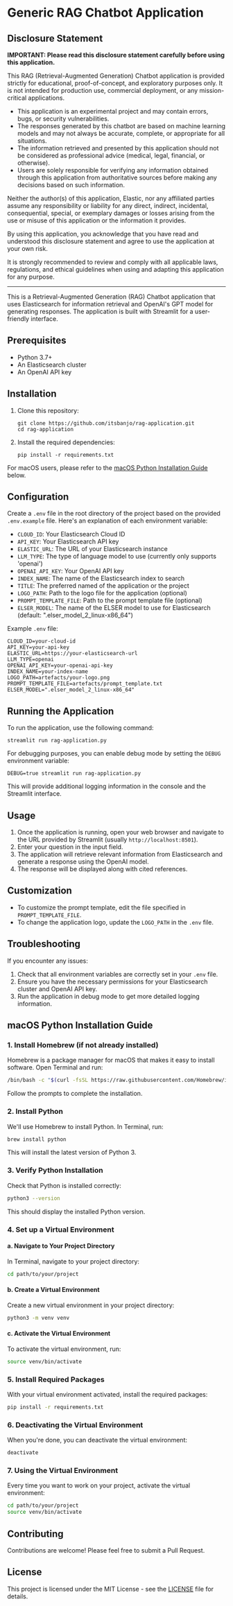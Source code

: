 # Generic RAG Chatbot Application

## Disclosure Statement

**IMPORTANT: Please read this disclosure statement carefully before using this application.**

This RAG (Retrieval-Augmented Generation) Chatbot application is provided strictly for educational, proof-of-concept, and exploratory purposes only. It is not intended for production use, commercial deployment, or any mission-critical applications.

- This application is an experimental project and may contain errors, bugs, or security vulnerabilities.
- The responses generated by this chatbot are based on machine learning models and may not always be accurate, complete, or appropriate for all situations.
- The information retrieved and presented by this application should not be considered as professional advice (medical, legal, financial, or otherwise).
- Users are solely responsible for verifying any information obtained through this application from authoritative sources before making any decisions based on such information.

Neither the author(s) of this application, Elastic, nor any affiliated parties assume any responsibility or liability for any direct, indirect, incidental, consequential, special, or exemplary damages or losses arising from the use or misuse of this application or the information it provides.

By using this application, you acknowledge that you have read and understood this disclosure statement and agree to use the application at your own risk.

It is strongly recommended to review and comply with all applicable laws, regulations, and ethical guidelines when using and adapting this application for any purpose.

---

This is a Retrieval-Augmented Generation (RAG) Chatbot application that uses Elasticsearch for information retrieval and OpenAI's GPT model for generating responses. The application is built with Streamlit for a user-friendly interface.

## Prerequisites

- Python 3.7+
- An Elasticsearch cluster
- An OpenAI API key

## Installation

1. Clone this repository:
   ```
   git clone https://github.com/itsbanjo/rag-application.git
   cd rag-application
   ```

2. Install the required dependencies:
   ```
   pip install -r requirements.txt
   ```

For macOS users, please refer to the [macOS Python Installation Guide](#macos-python-installation-guide) below.

## Configuration

Create a `.env` file in the root directory of the project based on the provided `.env.example` file. Here's an explanation of each environment variable:

- `CLOUD_ID`: Your Elasticsearch Cloud ID
- `API_KEY`: Your Elasticsearch API key
- `ELASTIC_URL`: The URL of your Elasticsearch instance
- `LLM_TYPE`: The type of language model to use (currently only supports 'openai')
- `OPENAI_API_KEY`: Your OpenAI API key
- `INDEX_NAME`: The name of the Elasticsearch index to search
- `TITLE`: The preferred named of the application or the project
- `LOGO_PATH`: Path to the logo file for the application (optional)
- `PROMPT_TEMPLATE_FILE`: Path to the prompt template file (optional)
- `ELSER_MODEL`: The name of the ELSER model to use for Elasticsearch (default: ".elser_model_2_linux-x86_64")

Example `.env` file:

```
CLOUD_ID=your-cloud-id
API_KEY=your-api-key
ELASTIC_URL=https://your-elasticsearch-url
LLM_TYPE=openai
OPENAI_API_KEY=your-openai-api-key
INDEX_NAME=your-index-name
LOGO_PATH=artefacts/your-logo.png
PROMPT_TEMPLATE_FILE=artefacts/prompt_template.txt
ELSER_MODEL=".elser_model_2_linux-x86_64"
```

## Running the Application

To run the application, use the following command:

```
streamlit run rag-application.py
```

For debugging purposes, you can enable debug mode by setting the `DEBUG` environment variable:

```
DEBUG=true streamlit run rag-application.py
```

This will provide additional logging information in the console and the Streamlit interface.

## Usage

1. Once the application is running, open your web browser and navigate to the URL provided by Streamlit (usually `http://localhost:8501`).
2. Enter your question in the input field.
3. The application will retrieve relevant information from Elasticsearch and generate a response using the OpenAI model.
4. The response will be displayed along with cited references.

## Customization

- To customize the prompt template, edit the file specified in `PROMPT_TEMPLATE_FILE`.
- To change the application logo, update the `LOGO_PATH` in the `.env` file.

## Troubleshooting

If you encounter any issues:

1. Check that all environment variables are correctly set in your `.env` file.
2. Ensure you have the necessary permissions for your Elasticsearch cluster and OpenAI API key.
3. Run the application in debug mode to get more detailed logging information.

## macOS Python Installation Guide

### 1. Install Homebrew (if not already installed)

Homebrew is a package manager for macOS that makes it easy to install software. Open Terminal and run:

```bash
/bin/bash -c "$(curl -fsSL https://raw.githubusercontent.com/Homebrew/install/HEAD/install.sh)"
```

Follow the prompts to complete the installation.

### 2. Install Python

We'll use Homebrew to install Python. In Terminal, run:

```bash
brew install python
```

This will install the latest version of Python 3.

### 3. Verify Python Installation

Check that Python is installed correctly:

```bash
python3 --version
```

This should display the installed Python version.

### 4. Set up a Virtual Environment

#### a. Navigate to Your Project Directory

In Terminal, navigate to your project directory:

```bash
cd path/to/your/project
```

#### b. Create a Virtual Environment

Create a new virtual environment in your project directory:

```bash
python3 -m venv venv
```

#### c. Activate the Virtual Environment

To activate the virtual environment, run:

```bash
source venv/bin/activate
```

### 5. Install Required Packages

With your virtual environment activated, install the required packages:

```bash
pip install -r requirements.txt
```

### 6. Deactivating the Virtual Environment

When you're done, you can deactivate the virtual environment:

```bash
deactivate
```

### 7. Using the Virtual Environment

Every time you want to work on your project, activate the virtual environment:

```bash
cd path/to/your/project
source venv/bin/activate
```

## Contributing

Contributions are welcome! Please feel free to submit a Pull Request.

## License

This project is licensed under the MIT License - see the [LICENSE](LICENSE) file for details.
